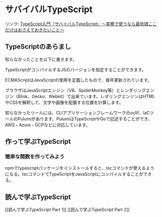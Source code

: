 # サバイバルTypeScript

リンク: [TypeScript入門『サバイバルTypeScript』〜実務で使うなら最低限ここだけはおさえておきたいこと〜](https://typescriptbook.jp/)

## TypeScriptのあらまし

知らなかったことを以下に書きます。

TypeScriptがコンパイルするJSのバージョンを指定することができます。

ECMAScriptはJavaScriptの使用を定義したもので、毎年更新されています。

ブラウザはJavaScriptエンジン（V8、SpiderMonkey等）とレンダリングエンジン（Blink、Gecko、Webkit）で出来ています。レダリングエンジンはHTMLやCSSを解釈して、文字や画像を配置する位置を計算します。

知らなかったツールには、CLIアプリケーションフレームワークのoclif、IaCツールのPulumiがあります。PulumiはTypeScriptやGoで記述することができ、AWS・Azure・GCPなどに対応しています。

## 作って学ぶTypeScript

### 簡単な関数を作ってみよう

npmでtypescriptパッケージをインストールすると、tscコマンドが使えるようになる。tscコマンドでTypeScriptをJavaScriptにコンパイルすることができる。

## 読んで学ぶTypeScript

[[読んで学ぶTypeScript Part 1]]
[[読んで学ぶTypeScript Part 2]]